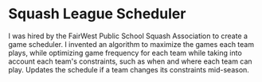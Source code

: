 # Squash League Scheduler

I was hired by the FairWest Public School Squash Association to create a game scheduler. I invented an algorithm to maximize the games each team plays, while optimizing game frequency for each team while taking into account each team's constraints, such as when and where each team can play. Updates the schedule if a team changes its constraints mid-season. 
